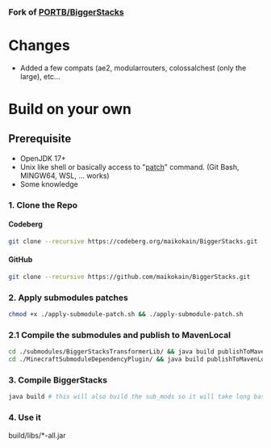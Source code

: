 ### Fork of [PORTB/BiggerStacks](https://codeberg.org/PORTB)

# Changes
- Added a few compats (ae2, modularrouters, colossalchest (only the large), etc...

# Build on your own

## Prerequisite
- OpenJDK 17+
- Unix like shell or basically access to "[patch](https://savannah.gnu.org/projects/patch/)" command. (Git Bash, MINGW64, WSL, ... works)
- Some knowledge

### 1. Clone the Repo
#### Codeberg
```sh
git clone --recursive https://codeberg.org/maikokain/BiggerStacks.git
```
#### GitHub
```sh
git clone --recursive https://github.com/maikokain/BiggerStacks.git
```

### 2. Apply submodules patches
```sh
chmod +x ./apply-submodule-patch.sh && ./apply-submodule-patch.sh
```

### 2.1 Compile the submodules and publish to MavenLocal
```sh
cd ./submodules/BiggerStacksTransformerLib/ && java build publishToMavenLocal && cd ..
cd ./MinecraftSubmoduleDependencyPlugin/ && java build publishToMavenLocal && cd ../../
```

### 3. Compile BiggerStacks
```sh
java build # this will also build the sub_mods so it will take long based on your pc and network
```

### 4. Use it
build/libs/*-all.jar
<!--## How to build other mods for maven local

1. Create a file in your documents folder and put this in it:

```groovy
task _sourcesJar(type: Jar, dependsOn: classes) {
    classifier = 'sources'
    from sourceSets.main.allSource
}

task _deobfJar(type: Jar) {
    from sourceSets.main.output
    classifier 'deobf'
}

publishing {
    println("Publishing ${project.group}:${project.archivesBaseName}:${project.version}")
    publications {
        mavenJava(MavenPublication) {
            groupId = project.group
            artifactId = project.archivesBaseName
            version = project.version

            artifact jar
            artifact _sourcesJar
            artifact _deobfJar
        }
    }
    repositories {
        maven {
            url "file://" + System.getenv("local_maven")
        }
    }
}
```

2. Find the mod on github and clone it
3. Open the build.gradle of the repo and find the `publishing` task and replace it
   with: `apply from: "${System.getProperty("user.home")}/documents/publish.gradle"`
4. If it doesn't have a publishing block, just put that snippet at the end of the build.gradle
5. Make sure that the `maven-publish` plugin is applied (any repo with a publishing block will have it applied already)
6. Run `cmd /c "gradlew publishToMavenLocal"`, or if you need **Java 8**, run cmd
   /c `gradlew -Dorg.gradle.java.home=C:\PROGRA~1\ECLIPS~1\jdk-8.0.322.6-hotspot publishToMavenLocal"`
7. If you need the path to your java directory, use `DIR /X` to get the directory without spaces (it will have a `~` in
   it)-->

